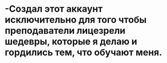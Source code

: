 # -Создал этот аккаунт исключительно для того чтобы преподаватели лицезрели шедевры, которые я делаю и гордились тем, что обучают меня.
